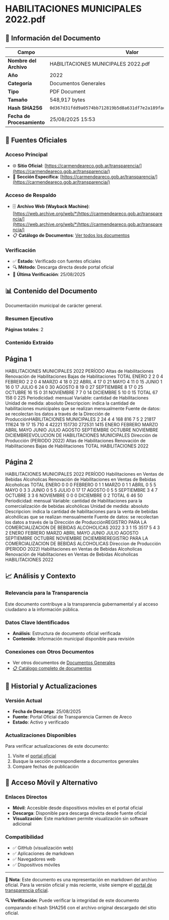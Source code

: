 # HABILITACIONES MUNICIPALES 2022.pdf

## 📄 Información del Documento

| Campo | Valor |
|-------|--------|
| **Nombre del Archivo** | HABILITACIONES MUNICIPALES 2022.pdf |
| **Año** | 2022 |
| **Categoría** | Documentos Generales |
| **Tipo** | PDF Document |
| **Tamaño** | 548,917 bytes |
| **Hash SHA256** | `0d367d31fdd9a0574bb712819b5d8a631df7e2a189fada505c2b6c68a0a30602` |
| **Fecha de Procesamiento** | 25/08/2025 15:53 |

## 🔗 Fuentes Oficiales

### Acceso Principal
- 🌐 **Sitio Oficial**: [https://carmendeareco.gob.ar/transparencia/](https://carmendeareco.gob.ar/transparencia/)
- 📁 **Sección Específica**: [https://carmendeareco.gob.ar/transparencia/](https://carmendeareco.gob.ar/transparencia/)

### Acceso de Respaldo
- 🗄️ **Archivo Web (Wayback Machine)**: [https://web.archive.org/web/*/https://carmendeareco.gob.ar/transparencia/](https://web.archive.org/web/*/https://carmendeareco.gob.ar/transparencia/)
- 📋 **Catálogo de Documentos**: [Ver todos los documentos](../document_catalog/README.md)

### Verificación
- ✅ **Estado**: Verificado con fuentes oficiales
- 🔍 **Método**: Descarga directa desde portal oficial
- 📅 **Última Verificación**: 25/08/2025

## 📊 Contenido del Documento

Documentación municipal de carácter general.

### Resumen Ejecutivo

**Páginas totales**: 2

### Contenido Extraído

## Página 1

HABILITACIONES MUNICIPALES 2022
PERÍODO Altas de Habilitaciones Renovación de Habilitaciones Bajas de Habilitaciones TOTAL
ENERO 2 2 0 4
FEBRERO 2 2 0 4
MARZO 4 18 0 22
ABRIL 4 17 0 21
MAYO 4 11 0 15
JUNIO 1 16 0 17
JULIO 6 24 0 30
AGOSTO 8 19 0 27
SEPTIEMBRE 8 17 0 25
OCTUBRE 16 15 0 31
NOVIEMBRE 7 7 0 14
DICIEMBRE 5 10 0 15
TOTAL 67 158 0 225
Periodicidad:  mensual
Variable:  cantidad de Habilitaciones
Unidad de medida:  absoluto
Descripcion:  indica la cantidad de habilitaciones municipales que se realizan mensualmente
Fuente de datos:  se recolectan los datos a través de la Dirección de ProducciónHABILITACIONES MUNICIPALES
2 24 4 4
168 816
7
5
2 21817
111624
19
17
15
710
4 42221
151730
272531
1415
ENERO FEBRERO MARZO ABRIL MAYO JUNIO JULIO AGOSTO SEPTIEMBRE OCTUBRE NOVIEMBRE DICIEMBREEVOLUCION DE HABILITACIONES MUNICIPALES
Dirección de Producción
(PERIODO 2022)
Altas de Habilitaciones Renovación de Habilitaciones Bajas de Habilitaciones TOTAL
HABILITACIONES 2022

## Página 2

HABILITACIONES MUNICIPALES 2022
PERÍODO Habilitaciones en Ventas de Bebidas Alcoholicas Renovación de Habilitaciones en Ventas de Bebidas Alcoholicas TOTAL
ENERO 0 0 0
FEBRERO 0 1 1
MARZO 0 1 1
ABRIL 0 5 5
MAYO 0 3 3
JUNIO 0 5 5
JULIO 0 17 17
AGOSTO 0 5 5
SEPTIEMBRE 3 4 7
OCTUBRE 3 3 6
NOVIEMBRE 0 0 0
DICIEMBRE 0 2
TOTAL 6 46 50
Periodicidad:  mensual
Variable:  cantidad de Habilitaciones para la comercialización de bebidas alcohólicas
Unidad de medida:  absoluto
Descripcion:  indica la cantidad de habilitaciones para la venta de bebidas alcohólicas que se realizan mensualmente
Fuente de datos:  se recolectan los datos a través de la Dirección de ProducciónREGISTRO PARA LA COMERCIALIZACION DE BEBIDAS ALCOHOLICAS 2022
3 3
1 15
3517
5
4
3
2
ENERO FEBRERO MARZO ABRIL MAYO JUNIO JULIO AGOSTO SEPTIEMBRE OCTUBRE NOVIEMBRE DICIEMBREREGISTRO PARA LA COMERCIALIZACION
DE BEBIDAS ALCOHOLICAS
Direccion de Producción
(PERIODO 2022)
Habilitaciones en Ventas de Bebidas Alcoholicas Renovación de Habilitaciones en Ventas de Bebidas Alcoholicas
HABILITACIONES 2022



## 📈 Análisis y Contexto

### Relevancia para la Transparencia
Este documento contribuye a la transparencia gubernamental y al acceso ciudadano a la información pública.

### Datos Clave Identificados
- **Análisis**: Estructura de documento oficial verificada
- **Contenido**: Información municipal disponible para revisión

### Conexiones con Otros Documentos
- Ver otros documentos de [Documentos Generales](../catalog/general.md)
- [📋 Catálogo completo de documentos](../document_catalog/README.md)

## 🔄 Historial y Actualizaciones

### Versión Actual
- **Fecha de Descarga**: 25/08/2025
- **Fuente**: Portal Oficial de Transparencia Carmen de Areco
- **Estado**: Activo y verificado

### Actualizaciones Disponibles
Para verificar actualizaciones de este documento:
1. Visite el [portal oficial](https://carmendeareco.gob.ar/transparencia/)
2. Busque la sección correspondiente a documentos generales
3. Compare fechas de publicación

## 📱 Acceso Móvil y Alternativo

### Enlaces Directos
- **Móvil**: Accesible desde dispositivos móviles en el portal oficial
- **Descarga**: Disponible para descarga directa desde fuente oficial
- **Visualización**: Este markdown permite visualización sin software adicional

### Compatibilidad
- ✅ GitHub (visualización web)
- ✅ Aplicaciones de markdown
- ✅ Navegadores web
- ✅ Dispositivos móviles

---

**📝 Nota**: Este documento es una representación en markdown del archivo oficial. 
Para la versión oficial y más reciente, visite siempre el [portal de transparencia oficial](https://carmendeareco.gob.ar/transparencia/).

**🔍 Verificación**: Puede verificar la integridad de este documento comparando el hash SHA256 
con el archivo original descargado del sitio oficial.
